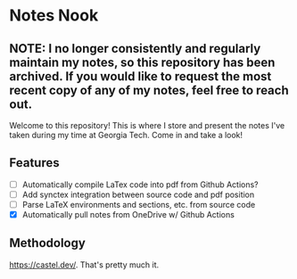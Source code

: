 # Notes Nook

## NOTE: I no longer consistently and regularly maintain my notes, so this repository has been archived. If you would like to request the most recent copy of any of my notes, feel free to reach out.

Welcome to this repository! This is where I store and present the notes I've
taken during my time at Georgia Tech. Come in and take a look!

## Features

- [ ] Automatically compile LaTex code into pdf from Github Actions?
- [ ] Add synctex integration between source code and pdf position
- [ ] Parse LaTeX environments and sections, etc. from source code
- [x] Automatically pull notes from OneDrive w/ Github Actions

## Methodology

https://castel.dev/. That's pretty much it.
